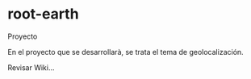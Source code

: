 # root-earth
Proyecto

En el proyecto que se desarrollarà, se trata el tema de geolocalización.

Revisar Wiki...
